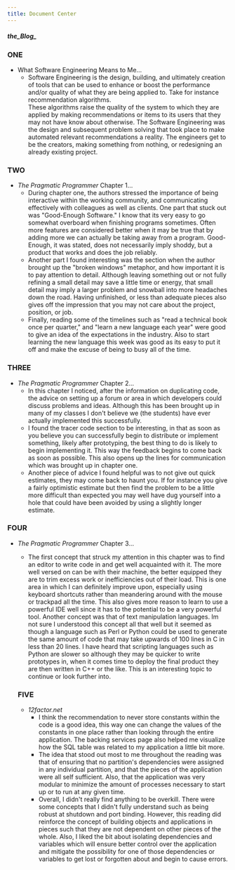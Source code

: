 ```yaml
---
title: Document Center
---
```


##### the_Blog_

### ONE
* What Software Engineering Means to Me...
  * Software Engineering is the design, building, and ultimately creation of
  tools that can be used to enhance or boost the performance and/or quality of
  what they are being applied to.  Take for instance recommendation algorithms.  
  These algorithms raise the quality of the system to which they are applied by
  making recommendations or items to its users that they may not have know about
  otherwise.  The Software Engineering was the design and subsequent problem
  solving that took place to make automated relevant recommendations a reality.
  The engineers get to be the creators, making something from nothing, or redesigning
  an already existing project.  

### TWO
* _The Pragmatic Programmer_ Chapter 1...
  * During chapter one, the authors stressed the importance of being interactive
  within the working community, and communicating effectively with colleagues as
  well as clients.  One part that stuck out was "Good-Enough Software."  I know
  that its very easy to go somewhat overboard when finishing programs sometimes.
  Often more features are considered better when it may be true that by adding
  more we can actually be taking away from a program.  Good-Enough, it was stated,
  does not necessarily imply shoddy, but a product that works and does the job
  reliably.  
  * Another part I found interesting was the section when the author brought up
  the "broken windows" metaphor, and how important it is to pay attention to
  detail.  Although leaving something out or not fully refining a small detail
  may save a little time or energy, that small detail may imply a larger problem
  and snowball into more headaches down the road.  Having unfinished, or less than
  adequate pieces also gives off the impression that you may not care about the
  project, position, or job.
  * Finally, reading some of the timelines such as "read a technical book once per
  quarter," and "learn a new language each year" were good to give an idea of the
  expectations in the industry.  Also to start learning the new language this week
  was good as its easy to put it off and make the excuse of being to busy all of
  the time.  

### THREE
* _The Pragmatic Programmer_ Chapter 2...
  * In this chapter I noticed, after the information on duplicating code, the advice on setting up a forum or area in which developers could discuss problems and ideas.  Although this has been brought up in many of my classes I don't believe we (the students) have ever actually implemented this successfully.
  * I found the tracer code section to be interesting, in that as soon as you believe you can successfully begin to distribute or implement something, likely after prototyping, the best thing to do is likely to begin implementing it.  This way the feedback begins to come back as soon as possible.  This also opens up the lines for communication which was brought up in chapter one.
  * Another piece of advice I found helpful was to not give out quick estimates, they may come back to haunt you.  If for instance you give a fairly optimistic estimate but then find the problem to be a little more difficult than expected you may well have dug yourself into a hole that could have been avoided by using a slightly longer estimate.

### FOUR
* _The Pragmatic Programmer_ Chapter 3...
  * The first concept that struck my attention in this chapter was to find an editor to write code in and get well acquainted with it.  The more well versed on can be with their machine, the better equipped they are to trim excess work or inefficiencies out of their load.  This is one area in which I can definitely improve upon, especially using keyboard shortcuts rather than meandering around with the mouse or trackpad all the time.  This also gives more reason to learn to use a powerful IDE well since it has to the potential to be a very powerful tool.  Another concept was that of text manipulation languages.  Im not sure I understood this concept all that well but it seemed as though a language such as Perl or Python could be used to generate the same amount of code that may take upwards of 100 lines in C in less than 20 lines.  I have heard that scripting languages such as Python are slower so although they may be quicker to write prototypes in, when it comes time to deploy the final product they are then written in C++ or the like.  This is an interesting topic to continue or look further into.

  ### FIVE

  * _12factor.net_
    * I think the recommendation to never store constants within the code is a good idea,  this way one can change the values of the constants in one place rather than looking through the entire application.  The backing services page also helped me visualize how the SQL table was related to my application a little bit more.
    * The idea that stood out most to me throughout the reading was that of ensuring that no partition's dependencies were assigned in any individual partition, and that the pieces of the application were all self sufficient.  Also, that the application was very modular to minimize the amount of processes necessary to start up or to run at any given time.
    *  Overall, I didn't really find anything to be overkill.  There were some concepts that I didn't fully understand such as being robust at shutdown and port binding.  However, this reading did reinforce the concept of building objects and applications in pieces such that they are not dependent on other pieces of the whole.  Also, I liked the bit about isolating dependencies and variables which will ensure better control over the application and mitigate the possibility for one of those dependencies or variables to get lost or forgotten about and begin to cause errors.
